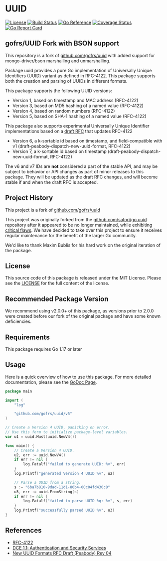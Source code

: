 # UUID

[![License](https://img.shields.io/github/license/demfuture/go-uuid.svg)](https://github.com/demfuture/go-uuid/blob/master/LICENSE)
[![Build Status](https://github.com/demfuture/go-uuid/actions/workflows/go.yml/badge.svg)](https://github.com/demfuture/go-uuid/actions/workflows/go.yml)
[![Go Reference](https://pkg.go.dev/badge/github.com/demfuture/go-uuid/v5.svg)](https://pkg.go.dev/github.com/gofrs/uuid/v5)
[![Coverage Status](https://codecov.io/gh/demfuture/go-uuid/branch/master/graphs/badge.svg?branch=master)](https://codecov.io/gh/demfuture/go-uuid/)
[![Go Report Card](https://goreportcard.com/badge/github.com/demfuture/go-uuid)](https://goreportcard.com/report/github.com/demfuture/go-uuid)

## gofrs/UUID Fork with BSON support

This repository is a fork of [github.com/gofrs/uuid](https://github.com/gofrs/uuid) with added support for mongo-driver/bson marshalling and unmarshalling.

Package uuid provides a pure Go implementation of Universally Unique Identifiers
(UUID) variant as defined in RFC-4122. This package supports both the creation
and parsing of UUIDs in different formats.

This package supports the following UUID versions:
* Version 1, based on timestamp and MAC address (RFC-4122)
* Version 3, based on MD5 hashing of a named value (RFC-4122)
* Version 4, based on random numbers (RFC-4122)
* Version 5, based on SHA-1 hashing of a named value (RFC-4122)

This package also supports experimental Universally Unique Identifier implementations based on a
[draft RFC](https://www.ietf.org/archive/id/draft-peabody-dispatch-new-uuid-format-04.html) that updates RFC-4122
* Version 6, a k-sortable id based on timestamp, and field-compatible with v1 (draft-peabody-dispatch-new-uuid-format, RFC-4122)
* Version 7, a k-sortable id based on timestamp (draft-peabody-dispatch-new-uuid-format, RFC-4122)

The v6 and v7 IDs are **not** considered a part of the stable API, and may be subject to behavior or API changes as part of minor releases
to this package. They will be updated as the draft RFC changes, and will become stable if and when the draft RFC is accepted.

## Project History

This project is a fork of [github.com/gofrs/uuid](https://github.com/gofrs/uuid)

This project was originally forked from the
[github.com/satori/go.uuid](https://github.com/satori/go.uuid) repository after
it appeared to be no longer maintained, while exhibiting [critical
flaws](https://github.com/satori/go.uuid/issues/73). We have decided to take
over this project to ensure it receives regular maintenance for the benefit of
the larger Go community.

We'd like to thank Maxim Bublis for his hard work on the original iteration of
the package.

## License

This source code of this package is released under the MIT License. Please see
the [LICENSE](https://github.com/gofrs/uuid/blob/master/LICENSE) for the full
content of the license.

## Recommended Package Version

We recommend using v2.0.0+ of this package, as versions prior to 2.0.0 were
created before our fork of the original package and have some known
deficiencies.

## Requirements

This package requires Go 1.17 or later

## Usage

Here is a quick overview of how to use this package. For more detailed
documentation, please see the [GoDoc Page](http://godoc.org/github.com/gofrs/uuid).

```go
package main

import (
	"log"

	"github.com/gofrs/uuid/v5"
)

// Create a Version 4 UUID, panicking on error.
// Use this form to initialize package-level variables.
var u1 = uuid.Must(uuid.NewV4())

func main() {
	// Create a Version 4 UUID.
	u2, err := uuid.NewV4()
	if err != nil {
		log.Fatalf("failed to generate UUID: %v", err)
	}
	log.Printf("generated Version 4 UUID %v", u2)

	// Parse a UUID from a string.
	s := "6ba7b810-9dad-11d1-80b4-00c04fd430c8"
	u3, err := uuid.FromString(s)
	if err != nil {
		log.Fatalf("failed to parse UUID %q: %v", s, err)
	}
	log.Printf("successfully parsed UUID %v", u3)
}
```

## References

* [RFC-4122](https://tools.ietf.org/html/rfc4122)
* [DCE 1.1: Authentication and Security Services](http://pubs.opengroup.org/onlinepubs/9696989899/chap5.htm#tagcjh_08_02_01_01)
* [New UUID Formats RFC Draft (Peabody) Rev 04](https://www.ietf.org/archive/id/draft-peabody-dispatch-new-uuid-format-04.html#)
